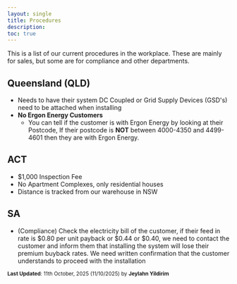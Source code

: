 ```yaml
---
layout: single
title: Procedures
description: 
toc: true
---
```


This is a list of our current procedures in the workplace. These are mainly for sales, but some are for compliance and other departments.

## Queensland (QLD)

- Needs to have their system DC Coupled or Grid Supply Devices (GSD's) need to be attached when installing
- **No Ergon Energy Customers**
  - You can tell if the customer is with Ergon Energy by looking at their Postcode, If their postcode is **NOT** between 4000-4350 and 4499-4601 then they are with Ergon Energy.

## ACT

- $1,000 Inspection Fee
- No Apartment Complexes, only residential houses
- Distance is tracked from our warehouse in NSW

## SA

- (Compliance) Check the electricity bill of the customer, if their feed in rate is $0.80 per unit payback or $0.44 or $0.40, we need to contact the customer and inform them that installing the system will lose their premium buyback rates. We need written confirmation that the customer understands to proceed with the installation

<sup>**Last Updated**: 11th October, 2025 (11/10/2025) by **Jeylahn Yildirim**</sup>

